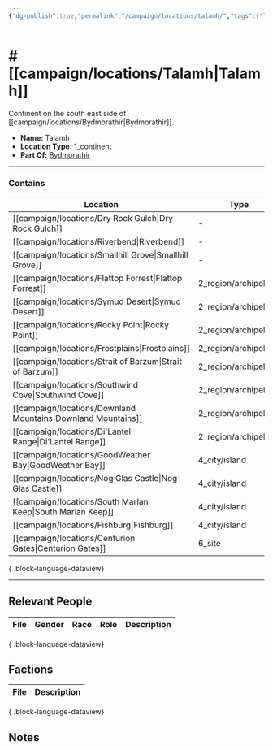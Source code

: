 ```yaml
---
{"dg-publish":true,"permalink":"/campaign/locations/talamh/","tags":["location"],"created":"2025-10-29T12:27:14.177-07:00","updated":"2025-10-29T13:46:31.118-07:00"}
---
```


# # [[campaign/locations/Talamh\|Talamh]]
Continent on the south east side of [[campaign/locations/Bydmorathir\|Bydmorathir]]. 
<p><span><ul>
<li dir="auto"><strong>Name:</strong> Talamh</li>
<li dir="auto"><strong>Location Type:</strong> 1_continent</li>
<li dir="auto"><strong>Part Of:</strong> <a data-tooltip-position="top" aria-label="campaign/locations/Bydmorathir.md" data-href="campaign/locations/Bydmorathir.md" href="campaign/locations/Bydmorathir.md" class="internal-link" target="_blank" rel="noopener nofollow">Bydmorathir</a></li>
</ul></span></p>

---

### Contains
| Location                                                         | Type                 |
| ---------------------------------------------------------------- | -------------------- |
| [[campaign/locations/Dry Rock Gulch\|Dry Rock Gulch]]         | \-                   |
| [[campaign/locations/Riverbend\|Riverbend]]                   | \-                   |
| [[campaign/locations/Smallhill Grove\|Smallhill Grove]]       | \-                   |
| [[campaign/locations/Flattop Forrest\|Flattop Forrest]]       | 2_region/archipelago |
| [[campaign/locations/Symud Desert\|Symud Desert]]             | 2_region/archipelago |
| [[campaign/locations/Rocky Point\|Rocky Point]]               | 2_region/archipelago |
| [[campaign/locations/Frostplains\|Frostplains]]               | 2_region/archipelago |
| [[campaign/locations/Strait of Barzum\|Strait of Barzum]]     | 2_region/archipelago |
| [[campaign/locations/Southwind Cove\|Southwind Cove]]         | 2_region/archipelago |
| [[campaign/locations/Downland Mountains\|Downland Mountains]] | 2_region/archipelago |
| [[campaign/locations/Di'Lantel Range\|Di'Lantel Range]]       | 2_region/archipelago |
| [[campaign/locations/GoodWeather Bay\|GoodWeather Bay]]       | 4_city/island        |
| [[campaign/locations/Nog Glas Castle\|Nog Glas Castle]]       | 4_city/island        |
| [[campaign/locations/South Marlan Keep\|South Marlan Keep]]   | 4_city/island        |
| [[campaign/locations/Fishburg\|Fishburg]]                     | 4_city/island        |
| [[campaign/locations/Centurion Gates\|Centurion Gates]]       | 6_site               |

{ .block-language-dataview}

---

## Relevant People
| File | Gender | Race | Role | Description |
| ---- | ------ | ---- | ---- | ----------- |

{ .block-language-dataview}

## Factions
| File | Description |
| ---- | ----------- |

{ .block-language-dataview}

## Notes
